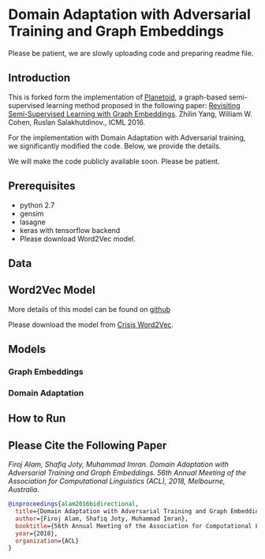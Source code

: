 # Domain Adaptation with Adversarial Training and Graph Embeddings


Please be patient, we are slowly uploading code and preparing readme file. 


## Introduction

This is forked form the implementation of [Planetoid](https://github.com/kimiyoung/planetoid), a graph-based semi-supervised learning method proposed in the following paper:
[Revisiting Semi-Supervised Learning with Graph Embeddings](https://arxiv.org/abs/1603.08861).
Zhilin Yang, William W. Cohen, Ruslan Salakhutdinov., ICML 2016.

For the implementation with Domain Adaptation with Adversarial training, we significantly modified the code. Below, we provide the details.

We will make the code publicly available soon. Please be patient.

## Prerequisites
- python 2.7
- gensim
- lasagne
- keras with tensorflow backend
- Please download Word2Vec model.


## Data

## Word2Vec Model

More details of this model can be found on [github](https://github.com/firojalam/crisis-embedding-models)

Please download the model from [Crisis Word2Vec]().

## Models

### Graph Embeddings

### Domain Adaptation



## How to Run

## Please Cite the Following Paper


*Firoj Alam, Shafiq Joty, Muhammad Imran. Domain Adaptation with Adversarial Training and Graph Embeddings. 56th Annual Meeting of the Association for Computational Linguistics (ACL), 2018, Melbourne, Australia.*

```bib
@inproceedings{alam2016bidirectional,
  title={Domain Adaptation with Adversarial Training and Graph Embeddings},
  author={Firoj Alam, Shafiq Joty, Muhammad Imran},
  booktitle={56th Annual Meeting of the Association for Computational Linguistics (ACL)},
  year={2018},
  organization={ACL}
}
```
